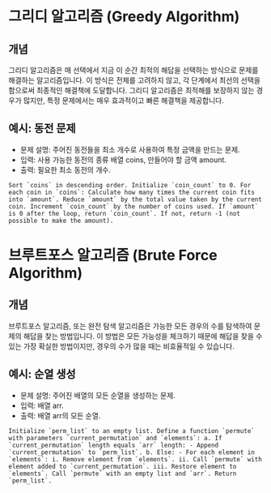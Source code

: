 # 그리디 알고리즘 (Greedy Algorithm)

## 개념
그리디 알고리즘은 매 선택에서 지금 이 순간 최적의 해답을 선택하는 방식으로 문제를 해결하는 알고리즘입니다. 
이 방식은 전체를 고려하지 않고, 각 단계에서 최선의 선택을 함으로써 최종적인 해결책에 도달합니다. 그리디 알고리즘은 최적해를 보장하지 않는 경우가 많지만, 특정 문제에서는 매우 효과적이고 빠른 해결책을 제공합니다.

## 예시: 동전 문제
- 문제 설명: 주어진 동전들을 최소 개수로 사용하여 특정 금액을 만드는 문제.
- 입력: 사용 가능한 동전의 종류 배열 coins, 만들어야 할 금액 amount.
- 출력: 필요한 최소 동전의 개수.


```Sort `coins` in descending order.
Initialize `coin_count` to 0.
For each coin in `coins`:
   Calculate how many times the current coin fits into `amount`.
   Reduce `amount` by the total value taken by the current coin.
   Increment `coin_count` by the number of coins used.
If `amount` is 0 after the loop, return `coin_count`.
If not, return -1 (not possible to make the amount).```

# 브루트포스 알고리즘 (Brute Force Algorithm)

## 개념
브루트포스 알고리즘, 또는 완전 탐색 알고리즘은 가능한 모든 경우의 수를 탐색하여 문제의 해답을 찾는 방법입니다. 
이 방법은 모든 가능성을 체크하기 때문에 해답을 찾을 수 있는 가장 확실한 방법이지만, 경우의 수가 많을 때는 비효율적일 수 있습니다.

## 예시: 순열 생성
- 문제 설명: 주어진 배열의 모든 순열을 생성하는 문제.
- 입력: 배열 arr.
- 출력: 배열 arr의 모든 순열.

```Initialize `perm_list` to an empty list.
Define a function `permute` with parameters `current_permutation` and `elements`:
   a. If `current_permutation` length equals `arr` length:
      - Append `current_permutation` to `perm_list`.
   b. Else:
      - For each element in `elements`:
        i. Remove element from `elements`.
        ii. Call `permute` with element added to `current_permutation`.
        iii. Restore element to `elements`.
Call `permute` with an empty list and `arr`.
Return `perm_list`.```
